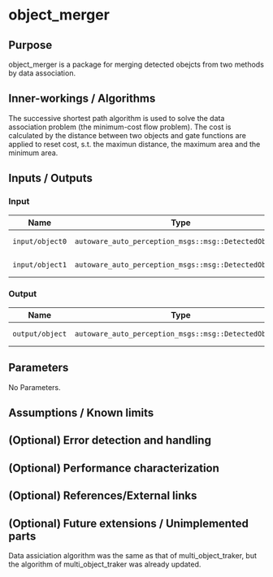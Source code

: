 # object_merger

## Purpose

object_merger is a package for merging detected obejcts from two methods by data association.

## Inner-workings / Algorithms

The successive shortest path algorithm is used to solve the data association problem (the minimum-cost flow problem). The cost is calculated by the distance between two objects and gate functions are applied to reset cost, s.t. the maximun distance, the maximum area and the minimum area.

## Inputs / Outputs

### Input

| Name            | Type                                                  | Description       |
| --------------- | ----------------------------------------------------- | ----------------- |
| `input/object0` | `autoware_auto_perception_msgs::msg::DetectedObjects` | detection objects |
| `input/object1` | `autoware_auto_perception_msgs::msg::DetectedObjects` | detection objects |

### Output

| Name            | Type                                                  | Description         |
| --------------- | ----------------------------------------------------- | ------------------- |
| `output/object` | `autoware_auto_perception_msgs::msg::DetectedObjects` | modified trajectory |

## Parameters

No Parameters.

## Assumptions / Known limits

<!-- Write assumptions and limitations of your implementation.

Example:
  This algorithm assumes obstacles are not moving, so if they rapidly move after the vehicle started to avoid them, it might collide with them.
  Also, this algorithm doesn't care about blind spots. In general, since too close obstacles aren't visible due to the sensing performance limit, please take enough margin to obstacles.
-->

## (Optional) Error detection and handling

<!-- Write how to detect errors and how to recover from them.

Example:
  This package can handle up to 20 obstacles. If more obstacles found, this node will give up and raise diagnostic errors.
-->

## (Optional) Performance characterization

<!-- Write performance information like complexity. If it wouldn't be the bottleneck, not necessary.

Example:
  ### Complexity

  This algorithm is O(N).

  ### Processing time

  ...
-->

## (Optional) References/External links

<!-- Write links you referred to when you implemented.

Example:
  [1] {link_to_a_thesis}
  [2] {link_to_an_issue}
-->

## (Optional) Future extensions / Unimplemented parts

Data assiciation algorithm was the same as that of multi_object_traker, but the algorithm of multi_object_traker was already updated.
